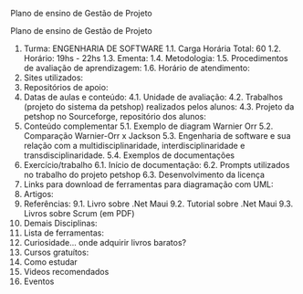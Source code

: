 Plano de ensino de Gestão de Projeto

Plano de ensino de Gestão de Projeto
1. Turma: ENGENHARIA DE SOFTWARE
1.1. Carga Horária Total: 60
1.2. Horário: 19hs - 22hs
1.3. Ementa:
1.4. Metodologia:
1.5. Procedimentos de avaliação de aprendizagem:
1.6. Horário de atendimento:
2. Sites utilizados:
3. Repositórios de apoio:
4. Datas de aulas e conteúdo:
4.1. Unidade de avaliação:
4.2. Trabalhos (projeto do sistema da petshop) realizados pelos alunos:
4.3. Projeto da petshop no Sourceforge, repositório dos alunos:
5. Conteúdo complementar
5.1. Exemplo de diagram Warnier Orr
5.2. Comparação Warnier-Orr x Jackson
5.3. Engenharia de software e sua relação com a multidisciplinaridade, interdisciplinaridade e transdisciplinaridade.
5.4. Exemplos de documentações
6. Exercício/trabalho
6.1. Início de documentação:
6.2. Prompts utilizados no trabalho do projeto petshop
6.3. Desenvolvimento da licença
7. Links para download de ferramentas para diagramação com UML:
8. Artigos:
9. Referências:
9.1. Livro sobre .Net Maui
9.2. Tutorial sobre .Net Maui
9.3. Livros sobre Scrum (em PDF)
10. Demais Disciplinas:
11. Lista de ferramentas:
12. Curiosidade... onde adquirir livros baratos?
13. Cursos gratuítos:
14. Como estudar
15. Videos recomendados
16. Eventos